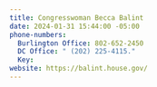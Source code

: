 ```yaml
---
title: Congresswoman Becca Balint
date: 2024-01-31 15:44:00 -05:00
phone-numbers:
  Burlington Office: 802-652-2450
  DC Office: " (202) 225-4115."
  Key: 
website: https://balint.house.gov/
---
```


